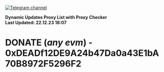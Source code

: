[![Telegram channel](https://img.shields.io/endpoint?url=https://runkit.io/damiankrawczyk/telegram-badge/branches/master?url=https://t.me/n4z4v0d)](https://t.me/n4z4v0d) 

**Dynamic Updates Proxy List with Proxy Checker**  
**Last Updated: 22.12.23 18:07**

# DONATE (_any evm_) - 0xDEADf12DE9A24b47Da0a43E1bA70B8972F5296F2
